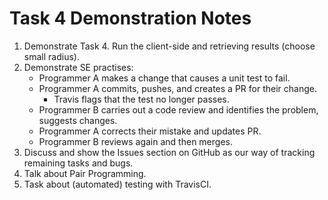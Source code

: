 # Task 4 Demonstration Notes

1. Demonstrate Task 4. Run the client-side and retrieving results (choose small radius).
2. Demonstrate SE practises:
    - Programmer A makes a change that causes a unit test to fail.
    - Programmer A commits, pushes, and creates a PR for their change.
        - Travis flags that the test no longer passes.
    - Programmer B carries out a code review and identifies the problem, suggests changes.
    - Programmer A corrects their mistake and updates PR.
    - Programmer B reviews again and then merges.
3. Discuss and show the Issues section on GitHub as our way of tracking remaining tasks and bugs.
4. Talk about Pair Programming.
5. Task about (automated) testing with TravisCI.
